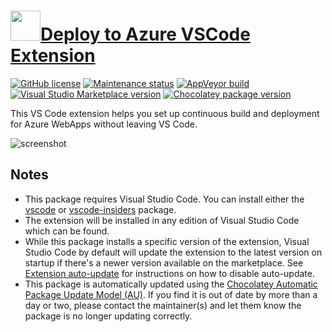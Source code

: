 ﻿# [<img src="https://cdn.jsdelivr.net/gh/dgalbraith/chocolatey-packages@5d2eb9faae63c97246c26e86310ce1d07140eb88/icons/vscode-azure-deploy.png" width="48" height="48" />Deploy to Azure VSCode Extension](<https://chocolatey.org/packages/vscode-azure-deploy>)

[![GitHub license](https://img.shields.io/badge/badges-MIT-green.svg)](https://marketplace.visualstudio.com/items/ms-vscode-deploy-azure.azure-deploy/license)
[![Maintenance status](https://img.shields.io/badge/maintained%3F-yes-green.svg)](https://github.com/dgalbraith/chocolatey-packages/graphs/commit-activity)
[![AppVeyor build](https://img.shields.io/appveyor/ci/dgalbraith/chocolatey-packages)](https://ci.appveyor.com/project/dgalbraith/chocolatey-packages)
[![Visual Studio Marketplace version](https://img.shields.io/visual-studio-marketplace/v/ms-vscode-deploy-azure.azure-deploy?label=Marketplace)](https://marketplace.visualstudio.com/items?itemName=ms-vscode-deploy-azure.azure-deploy)
[![Chocolatey package version](https://img.shields.io/chocolatey/v/vscode-azure-deploy?label=Chocolatey)](https://chocolatey.org/packages/vscode-azure-deploy)

This VS Code extension helps you set up continuous build and deployment for Azure WebApps without leaving VS Code.

![screenshot](https://cdn.jsdelivr.net/gh/dgalbraith/chocolatey-packages@5d2eb9faae63c97246c26e86310ce1d07140eb88/automatic/vscode-azure-deploy/screenshot.png)

## Notes

* This package requires Visual Studio Code.
  You can install either the [vscode](https://chocolatey.org/packages/vscode) or [vscode-insiders](https://chocolatey.org/packages/vscode-insiders) package.
* The extension will be installed in any edition of Visual Studio Code which can be found.
* While this package installs a specific version of the extension, Visual Studio Code by default will update the extension to the latest version on startup
  if there's a newer version available on the marketplace.
  See [Extension auto-update](https://code.visualstudio.com/docs/editor/extension-gallery#_extension-autoupdate) for instructions on how to disable auto-update.
* This package is automatically updated using the [Chocolatey Automatic Package Update Model (AU)](https://github.com/majkinetor/au/blob/master/README.md).
  If you find it is out of date by more than a day or two, please contact the maintainer(s) and let them know the package is no longer updating correctly.
